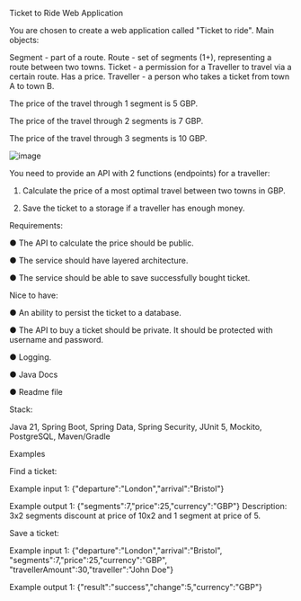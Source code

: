 Ticket to Ride Web Application

You are chosen to create a web application called "Ticket to ride".
Main objects:

Segment - part of a route.
Route - set of segments (1+), representing a route between two towns.
Ticket - a permission for a Traveller to travel via a certain route. Has a price.
Traveller - a person who takes a ticket from town A to town B.

The price of the travel through 1 segment is 5 GBP.

The price of the travel through 2 segments is 7 GBP.

The price of the travel through 3 segments is 10 GBP.

![image](https://github.com/user-attachments/assets/7eb48d0b-607a-4255-a795-e50673c14c3f)


You need to provide an API with 2 functions (endpoints) for a traveller:

1. Calculate the price of a most optimal travel between two towns in GBP.
   
2. Save the ticket to a storage if a traveller has enough money.


Requirements:

● The API to calculate the price should be public.

● The service should have layered architecture.

● The service should be able to save successfully bought ticket.

Nice to have:

● An ability to persist the ticket to a database.

● The API to buy a ticket should be private. It should be protected with
username and password.

● Logging.

● Java Docs

● Readme file

Stack:

Java 21, Spring Boot, Spring Data, Spring Security, JUnit 5, Mockito, PostgreSQL,
Maven/Gradle


Examples

Find a ticket:

Example input 1:
{"departure":"London","arrival":"Bristol"}

Example output 1:
{"segments":7,"price":25,"currency":"GBP"}
Description: 3x2 segments discount at price of 10x2 and 1 segment at price of 5.


Save a ticket:

Example input 1:
{"departure":"London","arrival":"Bristol", "segments":7,"price":25,"currency":"GBP",
"travellerAmount":30,"traveller":"John Doe"}

Example output 1:
{"result":"success","change":5,"currency":"GBP"}


